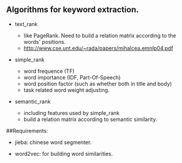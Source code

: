 
## Algorithms for keyword extraction.

* text\_rank

    *  like PageRank. Need to build a relation matrix according to the words' positions.
    *  http://www.cse.unt.edu/~rada/papers/mihalcea.emnlp04.pdf

* simple\_rank

    *  word frequence (TF)
    *  word importance (IDF, Part-Of-Speech)
    *  word position factor (such as whether both in title and body)
    *  task related word weight adjusting.

* semantic\_rank

    *  including features used by simple\_rank
    *  build a relation matrix according to semantic similarity.

##Requirements:

* jieba: chinese word segmenter.

* word2vec: for building word similarities.


